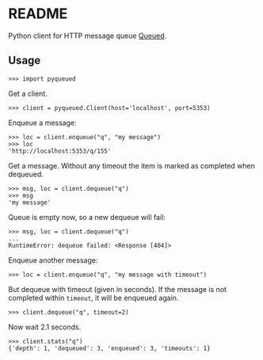 README
======

Python client for HTTP message queue [Queued](https://github.com/scttnlsn/queued).

Usage
-----

    >>> import pyqueued

Get a client.

    >>> client = pyqueued.Client(host='localhost', port=5353)

Enqueue a message:

    >>> loc = client.enqueue("q", "my message")
    >>> loc
    'http://localhost:5353/q/155'

Get a message. Without any timeout the item is marked as completed when dequeued.

    >>> msg, loc = client.dequeue("q")
    >>> msg
    'my message'

Queue is empty now, so a new dequeue will fail:

    >>> msg, loc = client.dequeue("q")
    ...
    RuntimeError: dequeue failed: <Response [404]>

Enqueue another message:

    >>> loc = client.enqueue("q", "my message with timeout")

But dequeue with timeout (given in seconds). If the message is not completed within `timeout`,
it will be enqueued again.

    >>> client.dequeue("q", timeout=2)

Now wait 2.1 seconds.

    >>> client.stats("q")
    {'depth': 1, 'dequeued': 3, 'enqueued': 3, 'timeouts': 1}
